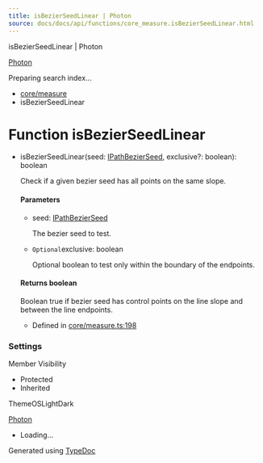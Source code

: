 ```yaml
---
title: isBezierSeedLinear | Photon
source: docs/docs/api/functions/core_measure.isBezierSeedLinear.html
---
```


isBezierSeedLinear | Photon

[Photon](../index.html)




Preparing search index...

* [core/measure](../modules/core_measure.html)
* isBezierSeedLinear

# Function isBezierSeedLinear

* isBezierSeedLinear(seed: [IPathBezierSeed](../interfaces/core_schema.IPathBezierSeed.html), exclusive?: boolean): boolean

  Check if a given bezier seed has all points on the same slope.

  #### Parameters

  + seed: [IPathBezierSeed](../interfaces/core_schema.IPathBezierSeed.html)

    The bezier seed to test.
  + `Optional`exclusive: boolean

    Optional boolean to test only within the boundary of the endpoints.

  #### Returns boolean

  Boolean true if bezier seed has control points on the line slope and between the line endpoints.

  + Defined in [core/measure.ts:198](https://github.com/mwhite454/photon/blob/main/packages/photon/src/core/measure.ts#L198)

### Settings

Member Visibility

* Protected
* Inherited

ThemeOSLightDark

[Photon](../index.html)

* Loading...

Generated using [TypeDoc](https://typedoc.org/)

